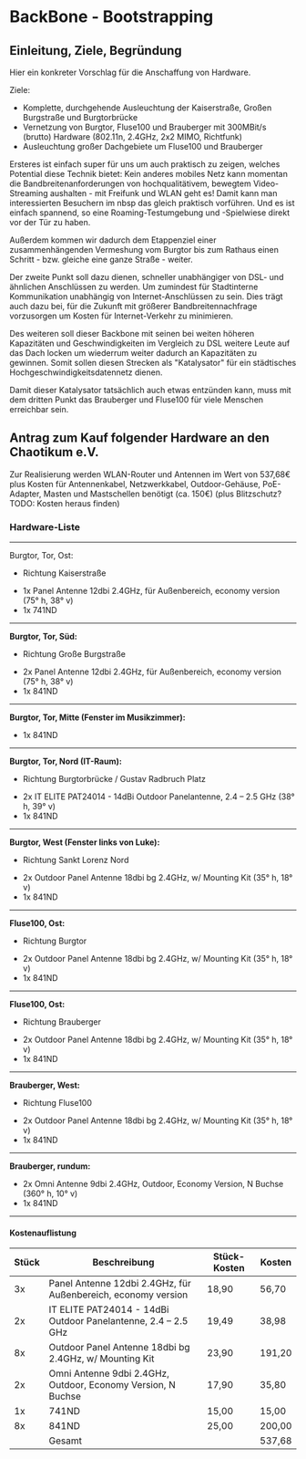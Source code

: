 # BackBone - Bootstrapping

## Einleitung, Ziele, Begründung

Hier ein konkreter Vorschlag für die Anschaffung von Hardware.

Ziele:
 * Komplette, durchgehende Ausleuchtung der Kaiserstraße, Großen Burgstraße
   und Burgtorbrücke
 * Vernetzung von Burgtor, Fluse100 und Brauberger mit 300MBit/s (brutto)
   Hardware (802.11n, 2.4GHz, 2x2 MIMO, Richtfunk)
 * Ausleuchtung großer Dachgebiete um Fluse100 und Brauberger


Ersteres ist einfach super für uns um auch praktisch zu zeigen, welches
Potential diese Technik bietet: Kein anderes mobiles Netz kann momentan
die Bandbreitenanforderungen von hochqualitätivem, bewegtem Video-Streaming
aushalten - mit Freifunk und WLAN geht es! Damit kann man interessierten
Besuchern im nbsp das gleich praktisch vorführen. Und es ist einfach
spannend, so eine Roaming-Testumgebung und -Spielwiese direkt vor der Tür
zu haben.

Außerdem kommen wir dadurch dem Etappenziel einer zusammenhängenden 
Vermeshung vom Burgtor bis zum Rathaus einen Schritt - bzw. gleiche eine
ganze Straße - weiter.


Der zweite Punkt soll dazu dienen, schneller unabhängiger von DSL- und
ähnlichen Anschlüssen zu werden. Um zumindest für Stadtinterne Kommunikation
unabhängig von Internet-Anschlüssen zu sein. Dies trägt auch dazu bei,
für die Zukunft mit größerer Bandbreitennachfrage vorzusorgen um Kosten
für Internet-Verkehr zu minimieren.

Des weiteren soll dieser Backbone mit seinen bei weiten höheren Kapazitäten
und Geschwindigkeiten im Vergleich zu DSL weitere Leute auf das Dach locken
um wiederrum weiter dadurch an Kapazitäten zu gewinnen. Somit sollen
diesen Strecken als "Katalysator" für ein städtisches
Hochgeschwindigkeitsdatennetz dienen.


Damit dieser Katalysator tatsächlich auch etwas entzünden kann, muss mit
dem dritten Punkt das Brauberger und Fluse100 für viele Menschen erreichbar
sein.

## Antrag zum Kauf folgender Hardware an den Chaotikum e.V.

Zur Realisierung werden WLAN-Router und Antennen im Wert von 537,68€
plus Kosten für Antennenkabel, Netzwerkkabel, Outdoor-Gehäuse,
PoE-Adapter, Masten und Mastschellen benötigt (ca. 150€)
(plus Blitzschutz? TODO: Kosten heraus finden)

### Hardware-Liste

----
Burgtor, Tor, Ost:
- Richtung Kaiserstraße

 * 1x Panel Antenne 12dbi 2.4GHz, für Außenbereich, economy version (75° h, 38° v)
 * 1x 741ND

----
**Burgtor, Tor, Süd:**
- Richtung Große Burgstraße

 * 2x Panel Antenne 12dbi 2.4GHz, für Außenbereich, economy version (75° h, 38° v)
 * 1x 841ND

----
**Burgtor, Tor, Mitte (Fenster im Musikzimmer):**

 * 1x 841ND

----
**Burgtor, Tor, Nord (IT-Raum):**
- Richtung Burgtorbrücke / Gustav Radbruch Platz

 * 2x IT ELITE PAT24014 - 14dBi Outdoor Panelantenne, 2.4 – 2.5 GHz (38° h, 39° v)
 * 1x 841ND

----
**Burgtor, West (Fenster links von Luke):**
- Richtung Sankt Lorenz Nord

 * 2x Outdoor Panel Antenne 18dbi bg 2.4GHz, w/ Mounting Kit (35° h, 18° v)
 * 1x 841ND

----
**Fluse100, Ost:**
- Richtung Burgtor

 * 2x Outdoor Panel Antenne 18dbi bg 2.4GHz, w/ Mounting Kit (35° h, 18° v)
 * 1x 841ND

----
**Fluse100, Ost:**
- Richtung Brauberger

 * 2x Outdoor Panel Antenne 18dbi bg 2.4GHz, w/ Mounting Kit (35° h, 18° v)
 * 1x 841ND

----
**Brauberger, West:**
- Richtung Fluse100

 * 2x Outdoor Panel Antenne 18dbi bg 2.4GHz, w/ Mounting Kit (35° h, 18° v)
 * 1x 841ND

----
**Brauberger, rundum:**

 * 2x Omni Antenne 9dbi 2.4GHz, Outdoor, Economy Version, N Buchse (360° h, 10° v)
 * 1x 841ND

----

#### Kostenauflistung

| Stück | Beschreibung                                                   | Stück-Kosten | Kosten |
|-------|----------------------------------------------------------------|--------------|--------|    
| 3x    | Panel Antenne 12dbi 2.4GHz, für Außenbereich, economy version  |        18,90 |  56,70 |
| 2x    | IT ELITE PAT24014 - 14dBi Outdoor Panelantenne, 2.4 – 2.5 GHz  |        19,49 |  38,98 |
| 8x    | Outdoor Panel Antenne 18dbi bg 2.4GHz, w/ Mounting Kit         |        23,90 | 191,20 |
| 2x    | Omni Antenne 9dbi 2.4GHz, Outdoor, Economy Version, N Buchse   |        17,90 |  35,80 |
| 1x    | 741ND                                                          |        15,00 |  15,00 |
| 8x    | 841ND                                                          |        25,00 | 200,00 |
|       | Gesamt                                                         |              | 537,68 |

